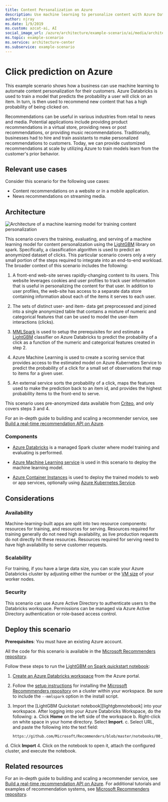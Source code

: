 ```yaml
---
title: Content Personalization on Azure
description: Use machine learning to personalize content with Azure Databricks.
author: njray
ms.date: 1/9/2019
ms.custom: azcat-ai, AI
social_image_url: /azure/architecture/example-scenario/ai/media/architecture-movie-recommender.png
ms.topic: example-scenario
ms.service: architecture-center
ms.subservice: example-scenario
---
```


# Click prediction on Azure

This example scenario shows how a business can use machine learning to automate content personalization for their customers. Azure Databricks is used to train a model that predicts the probability a user will click on an item. In turn, is then used to recommend new content that has a high probability of being clicked on.

Recommendations can be useful in various industries from retail to news and media. Potential applications include providing  product recommendations in a virtual store, providing news or post recommendations, or providing music recommendations. Traditionally, businesses had to hire and train assistants to make personalized recommendations to customers. Today, we can  provide customized recommendations at scale by utilizing Azure to train models learn from the customer's prior behavior.

## Relevant use cases

Consider this scenario for the following use cases:

* Content recommendations on a website or in a mobile application.
* News recommendations on streaming media.

## Architecture

![Architecture of a machine learning model for training content personalization][architecture]

This scenario covers the training, evaluating, and serving of a machine learning model for content personalization using the [LightGBM][lightgbm] library on spark. Specifically, a classification algorithm is used to predict an anonymized dataset of clicks. This particular scenario covers only a very small portion of the steps required to integrate into an end-to-end workload. The broader context of this scenario includes the following:

1. A front-end web-site serves rapidly-changing content to its users. This website leverages cookies and user profiles to track user information that is useful in personalizing the content for that user. In addition to user profiles, the web-site has access to a separate data store containing information about each of the items it serves to each user.

2. The sets of distinct user- and item- data get preprocessed and joined into a single anonymized table that contains a mixture of numeric and categorical features that can be used to model the user-item interactions (clicks).

3. [MMLSpark][mmlspark] is used to setup the prerequisites for and estimate a [LightGBM][lightgbm] classifier on Azure Databricks to predict the probability of a click as a function of the numeric and categorical features created in step 2.

4. Azure Machine Learning is used to create a scoring service that provides access to the estimated model on Azure Kubernetes Service to predict the probability of a click for a small set of observations that map to items for a given user.

5. An external service sorts the probability of a click, maps the features used to make the prediction back to an item id, and provides the highest probability items to the front-end to serve.

This scenario uses pre-anonymized data available from [Criteo][criteo], and only covers steps 3 and 4. 

For an in-depth guide to building and scaling a recommender service, see [Build a real-time recommendation API on Azure][ref-arch].

### Components

* [Azure Databricks][databricks] is a managed Spark cluster where model training and evaluating is performed. 

* [Azure Machine Learning service][mls] is used in this scenario to deploy the machine learning model.

* [Azure Container Instances][aci] is used to deploy the trained models to web or app services, optionally using [Azure Kubernetes Service][aks].

## Considerations

### Availability

Machine-learning-built apps are split into two resource components: resources for training, and resources for serving. Resources required for training generally do not need high availability, as live production requests do not directly hit these resources. Resources required for serving need to have high availability to serve customer requests.

### Scalability

For training, if you have a large data size, you can scale your Azure Databricks cluster by adjusting either the number or the [VM size][vm-size] of your worker nodes.

### Security

This scenario can use Azure Active Directory to authenticate users to the Databricks workspace. Permissions can be managed via Azure Active Directory authentication or role-based access control.

## Deploy this scenario

**Prerequisites**: You must have an existing Azure account. 

All the code for this scenario is available in the [Microsoft Recommenders repository][github].

Follow these steps to run the [LightGBM on Spark quickstart notebook][notebook]:

1. [Create an Azure Databricks workspace][adbcreate] from the Azure portal.

2. Follow the [setup instructions][reco-setup] for installing the [Microsoft Recommmenders repository][github] on a cluster within your workspace. Be sure to include the `--mmlspark` option in the install script.

3. Import the [LightGBM Quickstart notebook][lightgbmnotebook] into your workspace. After logging into your Azure Databricks Workspace, do the following:
  a. Click **Home** on the left side of the workspace
  b. Right-click on white space in your home directory. Select **Import**.
  c. Select URL, and paste the following into the text field:
    ```
    https://github.com/Microsoft/Recommenders/blob/master/notebooks/00_quick_start/mmlspark_lightgbm_tinycriteo.ipynb
    ```
  d. Click **Import**
4. Click on the notebook to open it, attach the configured cluster, and execute the notebook.

## Related resources

For an in-depth guide to building and scaling a recommender service, see [Build a real-time recommendation API on Azure][ref-arch]. For additional tutorials and examples of recommendation systems, see [Microsoft Recommenders repository][github].

[architecture]: ./media/architecture-movie-recommender.png
[aci]: /azure/container-instances/container-instances-overview
[aad]: /azure/active-directory-b2c/active-directory-b2c-overview
[adbcreate]: /azure/azure-databricks/quickstart-create-databricks-workspace-portal
[aks]: /azure/aks/intro-kubernetes
[als]: https://spark.apache.org/docs/latest/ml-collaborative-filtering.html
[autoscale]: https://docs.azuredatabricks.net/user-guide/clusters/sizing.html#autoscaling
[blob]: /azure/storage/blobs/storage-blobs-introduction
[clusters]: https://docs.azuredatabricks.net/user-guide/clusters/configure.html
[cosmosdb]: /azure/cosmos-db/introduction
[criteo]: https://labs.criteo.com/2014/02/download-dataset/
[databricks]: /azure/azure-databricks/what-is-azure-databricks
[free]: https://azure.microsoft.com/free/?WT.mc_id=A261C142F
[github]: https://github.com/Microsoft/Recommenders
[ha]: /azure/aks/container-service-quotas
[lightgbm]: https://github.com/Microsoft/LightGBM
[map]: https://en.wikipedia.org/wiki/Evaluation_measures_(information_retrieval)
[mls]: /azure/machine-learning/service/
[mmlspark]: https://aka.ms/spark
[n-tier]: /azure/architecture/reference-architectures/n-tier/n-tier-cassandra
[ndcg]: https://en.wikipedia.org/wiki/Discounted_cumulative_gain
[notebook]: https://github.com/Microsoft/Recommenders/notebooks/00_quick_start/als_pyspark_movielens.ipynb
[reco-setup]: https://github.com/Microsoft/Recommenders/blob/master/SETUP.md#setup-guide-for-azure-databricks
[ref-arch]: /azure/architecture/reference-architectures/ai/real-time-recommendation
[regions]: https://azure.microsoft.com/en-us/global-infrastructure/services/?products=virtual-machines&regions=all
[resiliency]: /azure/architecture/resiliency/
[sec-docs]: /azure/security/
[setup]: https://github.com/Microsoft/Recommenders/blob/master/SETUP.md%60
[sla]: https://azure.microsoft.com/en-us/support/legal/sla/virtual-machines/v1_8/
[sla-aks]: https://azure.microsoft.com/en-us/support/legal/sla/kubernetes-service/v1_0/
[storage-security]: /azure/storage/common/storage-service-encryption
[vm-size]: /azure/virtual-machines/virtual-machines-linux-change-vm-size
